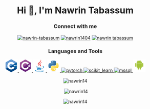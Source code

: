 <h1 align="center">Hi 👋, I'm Nawrin Tabassum</h1>
<h3 align="center">Connect with me</h3>
<p align="center">
<a href="https://linkedin.com/in/nawrin-tabassum" target="blank"><img align="center" src="https://raw.githubusercontent.com/rahuldkjain/github-profile-readme-generator/master/src/images/icons/Social/linked-in-alt.svg" alt="nawrin-tabassum" height="30" width="40" /></a>
<a href="https://twitter.com/nawrin1404" target="blank"><img align="center" src="https://raw.githubusercontent.com/rahuldkjain/github-profile-readme-generator/master/src/images/icons/Social/twitter.svg" alt="nawrin1404" height="30" width="40" /></a>
<a href="https://www.youtube.com/@NawrinTabassum" target="blank"><img align="center" src="https://raw.githubusercontent.com/rahuldkjain/github-profile-readme-generator/master/src/images/icons/Social/youtube.svg" alt="nawrin tabassum" height="30" width="40" /></a>
</p>

<h3 align="center">Languages and Tools</h3>
<p align="center"> <a href="https://www.w3schools.com/cpp/" target="_blank" rel="noreferrer"> <img src="https://raw.githubusercontent.com/devicons/devicon/master/icons/cplusplus/cplusplus-original.svg" alt="cplusplus" width="40" height="40"/> </a> <a href="https://www.w3schools.com/cs/" target="_blank" rel="noreferrer"> <img src="https://raw.githubusercontent.com/devicons/devicon/master/icons/csharp/csharp-original.svg" alt="csharp" width="40" height="40"/> </a> <a href="https://www.java.com" target="_blank" rel="noreferrer"> <img src="https://raw.githubusercontent.com/devicons/devicon/master/icons/java/java-original.svg" alt="java" width="40" height="40"/> </a> <a href="https://www.python.org" target="_blank" rel="noreferrer"> <img src="https://raw.githubusercontent.com/devicons/devicon/master/icons/python/python-original.svg" alt="python" width="40" height="40"/> </a> <a href="https://pytorch.org/" target="_blank" rel="noreferrer"> <img src="https://www.vectorlogo.zone/logos/pytorch/pytorch-icon.svg" alt="pytorch" width="40" height="40"/> </a> <a href="https://scikit-learn.org/" target="_blank" rel="noreferrer"> <img src="https://upload.wikimedia.org/wikipedia/commons/0/05/Scikit_learn_logo_small.svg" alt="scikit_learn" width="40" height="40"/> </a> <a href="https://www.microsoft.com/en-us/sql-server" target="_blank" rel="noreferrer"> <img src="https://www.svgrepo.com/show/303229/microsoft-sql-server-logo.svg" alt="mssql" width="40" height="40"/> </a> <a href="https://developer.android.com" target="_blank" rel="noreferrer"> <img src="https://raw.githubusercontent.com/devicons/devicon/master/icons/android/android-original-wordmark.svg" alt="android" width="40" height="40"/> </a> </p>

<p align="center"><img align="center" src="https://github-readme-stats-sigma-five.vercel.app/api/top-langs?username=nawrin14&show_icons=true&locale=en&layout=compact" alt="nawrin14" /></p>

<p align="center">&nbsp;<img align="center" src="https://github-readme-stats-sigma-five.vercel.app/api?username=nawrin14&show_icons=true&locale=en" alt="nawrin14" /></p>

<p align="center"><img align="center" src="https://github-readme-streak-stats.herokuapp.com/?user=nawrin14&" alt="nawrin14" /></p>
